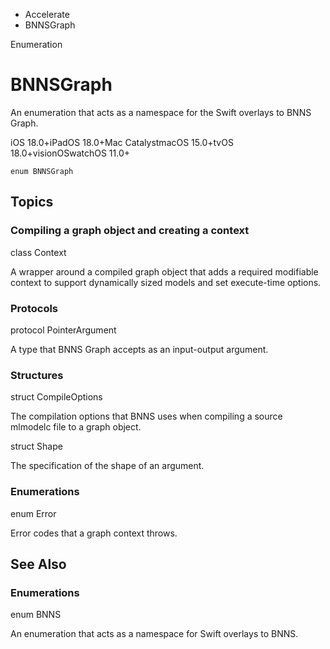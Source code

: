 

- Accelerate
-  BNNSGraph 

Enumeration

# BNNSGraph

An enumeration that acts as a namespace for the Swift overlays to BNNS Graph.

iOS 18.0+iPadOS 18.0+Mac CatalystmacOS 15.0+tvOS 18.0+visionOSwatchOS 11.0+

``` source
enum BNNSGraph
```

## Topics

### Compiling a graph object and creating a context

class Context

A wrapper around a compiled graph object that adds a required modifiable context to support dynamically sized models and set execute-time options.

### Protocols

protocol PointerArgument

A type that BNNS Graph accepts as an input-output argument.

### Structures

struct CompileOptions

The compilation options that BNNS uses when compiling a source mlmodelc file to a graph object.

struct Shape

The specification of the shape of an argument.

### Enumerations

enum Error

Error codes that a graph context throws.

## See Also

### Enumerations

enum BNNS

An enumeration that acts as a namespace for Swift overlays to BNNS.

